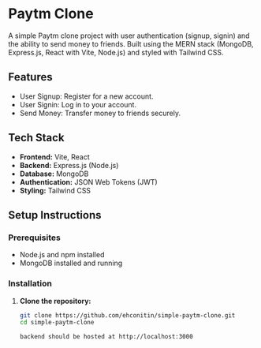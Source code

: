 # Paytm Clone

A simple Paytm clone project with user authentication (signup, signin) and the ability to send money to friends. Built using the MERN stack (MongoDB, Express.js, React with Vite, Node.js) and styled with Tailwind CSS.

## Features

- User Signup: Register for a new account.
- User Signin: Log in to your account.
- Send Money: Transfer money to friends securely.

## Tech Stack

- **Frontend:** Vite, React
- **Backend:** Express.js (Node.js)
- **Database:** MongoDB
- **Authentication:** JSON Web Tokens (JWT)
- **Styling:** Tailwind CSS

## Setup Instructions

### Prerequisites

- Node.js and npm installed
- MongoDB installed and running

### Installation

1. **Clone the repository:**

   ```bash
   git clone https://github.com/ehconitin/simple-paytm-clone.git
   cd simple-paytm-clone

   backend should be hosted at http://localhost:3000
   ```
